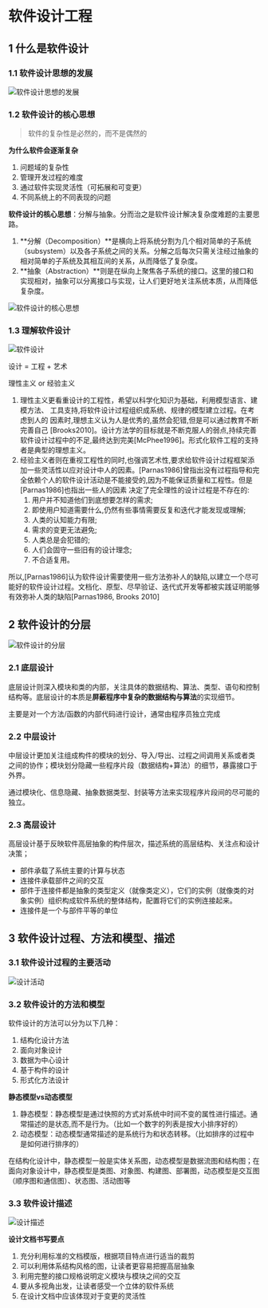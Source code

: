 # 软件设计工程

## 1 什么是软件设计

### 1.1 软件设计思想的发展

![软件设计思想的发展](https://img-bed-1309306776.cos.ap-shanghai.myqcloud.com/img/软件设计思想的发展.png)

### 1.2 软件设计的核心思想

> 软件的复杂性是必然的，而不是偶然的

**为什么软件会逐渐复杂**

1. 问题域的复杂性
2. 管理开发过程的难度
3. 通过软件实现灵活性（可拓展和可变更）
4. 不同系统上的不同表现的问题

**软件设计的核心思想**：分解与抽象。分而治之是软件设计解决复杂度难题的主要思路。

1. **分解（Decomposition）**是横向上将系统分割为几个相对简单的子系统（subsystem）以及各子系统之间的关系。分解之后每次只需关注经过抽象的相对简单的子系统及其相互间的关系，从而降低了复杂度。
2. **抽象（Abstraction）**则是在纵向上聚焦各子系统的接口。这里的接口和实现相对，抽象可以分离接口与实现，让人们更好地关注系统本质，从而降低复杂度。

![软件设计的核心思想](https://img-bed-1309306776.cos.ap-shanghai.myqcloud.com/img/20220609182348.png)

### 1.3 理解软件设计

![软件设计](https://img-bed-1309306776.cos.ap-shanghai.myqcloud.com/img/20220609182903.png)

设计 = 工程 + 艺术

理性主义 or 经验主义

1. 理性主义更看重设计的⼯程性，希望以科学化知识为基础，利⽤模型语⾔、建模⽅法、 ⼯具⽀持,将软件设计过程组织成系统、规律的模型建⽴过程。在考虑到⼈的 因素时,理想主义认为⼈是优秀的,虽然会犯错,但是可以通过教育不断完善⾃⼰ [Brooks2010]。设计⽅法学的⽬标就是不断克服⼈的弱点,持续完善软件设计过程中的不⾜,最终达到完美[McPhee1996]。形式化软件⼯程的⽀持者是典型的理想主义。
2. 经验主义者则在重视⼯程性的同时,也强调艺术性,要求给软件设计过程框架添加⼀些灵活性以应对设计中⼈的因素。[Parnas1986]曾指出没有过程指导和完全依赖个⼈的软件设计活动是不能接受的,因为不能保证质量和⼯程性。但是[Parnas1986]也指出⼀些⼈的因素 决定了完全理性的设计过程是不存在的:
   1. ⽤户并不知道他们到底想要怎样的需求; 
   2. 即使⽤户知道需要什么,仍然有些事情需要反复和迭代才能发现或理解;
   3. ⼈类的认知能⼒有限;
   4. 需求的变更⽆法避免;
   5. ⼈类总是会犯错的;
   6. ⼈们会固守⼀些旧有的设计理念;
   7. 不合适复⽤。

所以,[Parnas1986]认为软件设计需要使⽤⼀些⽅法弥补⼈的缺陷,以建⽴⼀个尽可能好的软件设计过程。⽂档化、原型、尽早验证、迭代式开发等都被实践证明能够有效弥补⼈类的缺陷[Parnas1986, Brooks 2010]

## 2 软件设计的分层

![软件设计的分层](https://img-bed-1309306776.cos.ap-shanghai.myqcloud.com/img/20220609183242.png)

### 2.1 底层设计

底层设计则深入模块和类的内部，关注具体的数据结构、算法、类型、语句和控制结构等。底层设计的本质是**屏蔽程序中复杂的数据结构与算法**的实现细节。

主要是对一个方法/函数的内部代码进行设计，通常由程序员独立完成

### 2.2 中层设计

中层设计更加关注组成构件的模块的划分、导入/导出、过程之间调用关系或者类之间的协作；模块划分隐藏一些程序片段（数据结构+算法）的细节，暴露接口于外界。

通过模块化、信息隐藏、抽象数据类型、封装等方法来实现程序片段间的尽可能的独立。

### 2.3 高层设计

高层设计基于反映软件高层抽象的构件层次，描述系统的高层结构、关注点和设计决策；

* 部件承载了系统主要的计算与状态
* 连接件承载部件之间的交互
* 部件于连接件都是抽象的类型定义（就像类定义），它们的实例（就像类的对象实例）组织构成软件系统的整体结构，配置将它们的实例连接起来。
* 连接件是一个与部件平等的单位

## 3 软件设计过程、方法和模型、描述

### 3.1 软件设计过程的主要活动

![设计活动](https://img-bed-1309306776.cos.ap-shanghai.myqcloud.com/img/20220609184139.png)

### 3.2 软件设计的方法和模型

软件设计的方法可以分为以下几种：

1. 结构化设计方法
2. 面向对象设计
3. 数据为中心设计
4. 基于构件的设计
5. 形式化方法设计

**静态模型vs动态模型**

1. 静态模型：静态模型是通过快照的⽅式对系统中时间不变的属性进⾏描述。通常描述的是状态,⽽不是⾏为。（比如一个数字的列表是按大小排序好的）
2. 动态模型：动态模型通常描述的是系统⾏为和状态转移。（比如排序的过程中是如何进行排序的）

在结构化设计中，静态模型一般是实体关系图，动态模型是数据流图和结构图；在面向对象设计中，静态模型是类图、对象图、构建图、部署图，动态模型是交互图（顺序图和通信图）、状态图、活动图等

### 3.3 软件设计描述

![设计描述](https://img-bed-1309306776.cos.ap-shanghai.myqcloud.com/img/20220609184940.png)

**设计文档书写要点**

1. 充分利用标准的文档模版，根据项目特点进行适当的裁剪
2. 可以利用体系结构风格的图，让读者更容易把握高层抽象
3. 利用完整的接口规格说明定义模块与模块之间的交互
4. 要从多视角出发，让读者感受一个立体的软件系统
5. 在设计文档中应该体现对于变更的灵活性